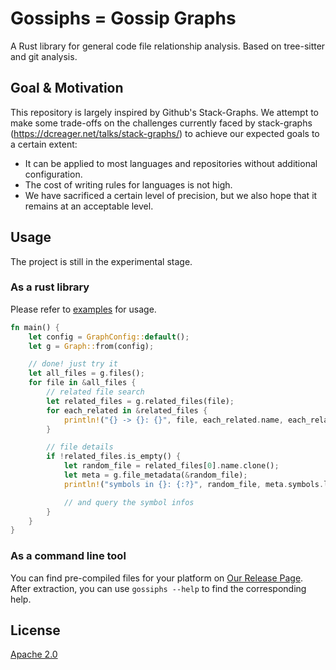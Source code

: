 # Gossiphs = Gossip Graphs

A Rust library for general code file relationship analysis. Based on tree-sitter and git analysis.

## Goal & Motivation

This repository is largely inspired by Github's Stack-Graphs.
We attempt to make some trade-offs on the challenges currently faced by
stack-graphs (https://dcreager.net/talks/stack-graphs/) to achieve our expected goals to a certain extent:

- It can be applied to most languages and repositories without additional configuration.
- The cost of writing rules for languages is not high.
- We have sacrificed a certain level of precision, but we also hope that it remains at an acceptable level.

## Usage

The project is still in the experimental stage.

### As a rust library

Please refer to [examples](examples) for usage.

```rust
fn main() {
    let config = GraphConfig::default();
    let g = Graph::from(config);

    // done! just try it
    let all_files = g.files();
    for file in &all_files {
        // related file search
        let related_files = g.related_files(file);
        for each_related in &related_files {
            println!("{} -> {}: {}", file, each_related.name, each_related.score);
        }

        // file details
        if !related_files.is_empty() {
            let random_file = related_files[0].name.clone();
            let meta = g.file_metadata(&random_file);
            println!("symbols in {}: {:?}", random_file, meta.symbols.len());

            // and query the symbol infos
        }
    }
}
```

### As a command line tool

You can find pre-compiled files for your platform
on [Our Release Page](https://github.com/williamfzc/gossiphs/releases). After extraction, you can use `gossiphs --help`
to find the corresponding help.

## License

[Apache 2.0](LICENSE)

